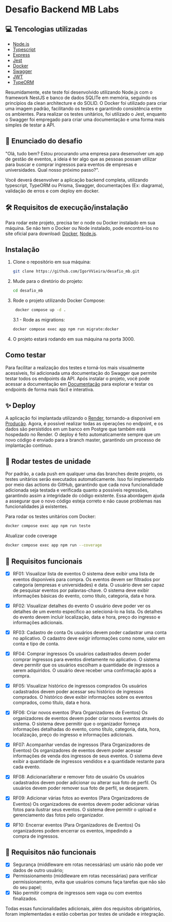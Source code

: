 # Desafio Backend MB Labs

## 💻 Tencologias utilizadas

- [Node.js](https://nodejs.org/en)
- [Typescript](https://www.typescriptlang.org/)
- [Express](https://expressjs.com/pt-br/)
- [Jest](https://jestjs.io/pt-BR/)
- [Docker](https://www.docker.com/)
- [Swagger](https://swagger.io/)
- [JWT](https://jwt.io/)
- [TypeORM](https://typeorm.io/)

Resumidamente, este teste foi desenvolvido utilizando Node.js com o framework NestJS e banco de dados SQLITe em memória, seguindo os princípios da clean architecture e do SOLID. O Docker foi utilizado para criar uma imagem padrão, facilitando os testes e garantindo consistência entre os ambientes. Para realizar os testes unitários, foi utilizado o Jest, enquanto o Swagger foi empregado para criar uma documentação e uma forma mais simples de testar a API.

## 🤔 Enunciado do desafio

"Olá, tudo bem? Estou procurando uma empresa para desenvolver um app de gestão de eventos, a ideia é ter algo que as pessoas possam utilizar para buscar e comprar ingressos para eventos de empresas e universidades. Qual nosso próximo passo?".

Você deverá desenvolver a aplicação backend completa, utilizando typescript, TypeORM ou Prisma, Swagger, documentações (Ex: diagrama), validação de erros e com deploy em docker.

## 🛠️ Requisitos de execução/instalação

Para rodar este projeto, precisa ter o node ou Docker instalado em sua máquina. Se não tem o Docker ou Node instalado, pode encontrá-los no site oficial para download: [Docker](https://www.docker.com/), [Node.js](https://nodejs.org/en).

## Instalação

1. Clone o repositório em sua máquina:

   ```bash
   git clone https://github.com/IgorVVieira/desafio_mb.git
   ```

2. Mude para o diretório do projeto:

   ```bash
   cd desafio_mb
   ```

3. Rode o projeto utilizando Docker Compose:

   ```bash
    docker compose up -d .
   ```

   3.1 - Rode as migrations:

   ```bash
   docker compose exec app npm run migrate:docker
   ```

4. O projeto estará rodando em sua máquina na porta 3000.

## Como testar

Para facilitar a realização dos testes e torná-los mais visualmente acessíveis, foi adicionada uma documentação do Swagger que permite testar todos os endpoints da API. Após instalar o projeto, você pode acessar a documentação em [Documentação](http://localhost:3000/api-docs) para explorar e testar os endpoints de forma mais fácil e interativa.

## ✨ Deploy

A aplicação foi implantada utilizando o [Render](https://render.com/), tornando-a disponível em [Produção](https://test-fpass.onrender.com/api/heroes). Agora, é possível realizar todas as operações no endpoint, e os dados são persistidos em um banco em Postgre que também está hospedado no Render. O deploy é feito automaticamente sempre que um novo código é enviado para a branch master, garantindo um processo de implantação contínuo.

## 🧪 Rodar testes de unidade

Por padrão, a cada push em qualquer uma das branches deste projeto, os testes unitários serão executados automaticamente. Isso foi implementado por meio das actions do GitHub, garantindo que cada nova funcionalidade adicionada seja testada e verificada quanto a possíveis regressões, garantindo assim a integridade do código existente. Essa abordagem ajuda a assegurar que o novo código esteja correto e não cause problemas nas funcionalidades já existentes.

Para rodar os testes unitários com Docker:

```bash
docker compose exec app npm run teste
```

Atualizar code coverage

```bash
docker compose exec app npm run --coverage
```

## 🎉 Requisitos funcionais

- [x] RF01: Visualizar lista de eventos
      O sistema deve exibir uma lista de eventos disponíveis para compra.
      Os eventos devem ser filtrados por categoria (empresas e universidades) e data.
      O usuário deve ser capaz de pesquisar eventos por palavras-chave.
      O sistema deve exibir informações básicas do evento, como título, categoria, data e hora.

- [x] RF02: Visualizar detalhes do evento
      O usuário deve poder ver os detalhes de um evento específico ao selecioná-lo na lista.
      Os detalhes do evento devem incluir localização, data e hora, preço do ingresso e informações adicionais.

- [x] RF03: Cadastro de conta
      Os usuários devem poder cadastrar uma conta no aplicativo.
      O cadastro deve exigir informações como nome, valor em conta e tipo de conta.

- [x] RF04: Comprar ingressos
      Os usuários cadastrados devem poder comprar ingressos para eventos diretamente no aplicativo.
      O sistema deve permitir que os usuários escolham a quantidade de ingressos a serem adquiridos.
      O usuário deve receber uma confirmação após a compra.

- [x] RF05: Visualizar histórico de ingressos comprados
      Os usuários cadastrados devem poder acessar seu histórico de ingressos comprados.
      O histórico deve exibir informações sobre os eventos comprados, como título, data e hora.

- [x] RF06: Criar novos eventos (Para Organizadores de Eventos)
      Os organizadores de eventos devem poder criar novos eventos através do sistema.
      O sistema deve permitir que o organizador forneça informações detalhadas do evento, como título, categoria, data, hora, localização, preço do ingresso e informações adicionais.

- [x] RF07: Acompanhar vendas de ingressos (Para Organizadores de Eventos)
      Os organizadores de eventos devem poder acessar informações de venda dos ingressos de seus eventos.
      O sistema deve exibir a quantidade de ingressos vendidos e a quantidade restante para cada evento.

- [x] RF08: Adicionar/alterar e remover foto de usuário
      Os usuários cadastrados devem poder adicionar ou alterar sua foto de perfil.
      Os usuários devem poder remover sua foto de perfil, se desejarem.

- [x] RF09: Adicionar várias fotos ao eventos (Para Organizadores de Eventos)
      Os organizadores de eventos devem poder adicionar várias fotos para ilustrar seus eventos.
      O sistema deve permitir o upload e gerenciamento das fotos pelo organizador.

- [x] RF10: Encerrar eventos (Para Organizadores de Eventos)
      Os organizadores podem encerrar os eventos, impedindo a compra de ingressos.

## 🎉 Requisitos não funcionais

- [x] Segurança (middleware em rotas necessárias) um usário não pode ver dados de outro usuãrio;
- [x] Permissionamento (middleware em rotas necessárias) para verificar permissionamento, evita que usuários comuns faça tarefas que não são do seu papel;
- [x] Não permitir compra de ingressos sem vaga ou com eventos finalizados.

Todas essas funcionalidades adicionais, além dos requisitos obrigatórios, foram implementadas e estão cobertas por testes de unidade e integração.
